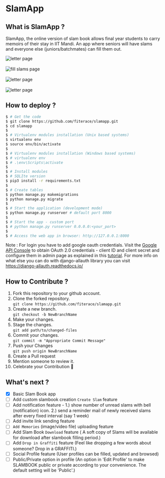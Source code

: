 # SlamApp

## What is SlamApp ?
SlamApp, the online version of slam book allows final year students to carry memoirs of their stay in IIT Mandi. An app where seniors will have slams and everyone else (juniors/batchmates) can fill them out.

![letter page](https://github.com/fiterace/slamapp/blob/master/screenshots/Screenshot%20(237).png)  
<br/>
![fill slams page](https://github.com/fiterace/slamapp/blob/master/screenshots/Screenshot%20(238).png)  
<br/>
![letter page](https://github.com/fiterace/slamapp/blob/master/screenshots/Screenshot%20(241).png)  
<br/>
![letter page](https://github.com/fiterace/slamapp/blob/master/screenshots/Screenshot%20(229).png)  

## How to deploy ?
```bash
$ # Get the code
$ git clone https://github.com/fiterace/slamapp.git
$ cd slamapp
$
$ # Virtualenv modules installation (Unix based systems)
$ virtualenv env
$ source env/bin/activate
$
$ # Virtualenv modules installation (Windows based systems)
$ # virtualenv env
$ # .\env\Scripts\activate
$
$ # Install modules
$ # SQLIte version
$ pip3 install -r requirements.txt
$
$ # Create tables
$ python manage.py makemigrations
$ python manage.py migrate
$
$ # Start the application (development mode)
$ python manage.py runserver # default port 8000
$
$ # Start the app - custom port
$ # python manage.py runserver 0.0.0.0:<your_port>
$
$ # Access the web app in browser: http://127.0.0.1:8000
```

Note : For login you have to add google oauth credentials. Visit the [Google API Console](https://console.developers.google.com/) to obtain OAuth 2.0 credentials - client ID and client secret and configure them in admin page as explained in this [tutorial](https://wsvincent.com/django-allauth-tutorial-custom-user-model/).
For more info on what else you can do with django-allauth library you can visit https://django-allauth.readthedocs.io/

## How to Contribute ?
1. Fork this repository to your github account.  
2. Clone the forked repository.    
`git clone https://github.com/fiterace/slamapp.git`  
3. Create a new branch.    
`git checkout -b NewBranchName`  
4. Make your changes.  
5. Stage the changes.    
`git add path/to/changed-files`  
6. Commit your changes.    
`git commit -m "Appropriate Commit Message"`  
7. Push your Changes    
`git push origin NewBranchName`  
8. Create a Pull request  
9. Mention someone to review it.  
10. Celebrate your Contribution 🚀  
  
## What's next ?
- [x] Basic Slam Book app
- [ ] Add custom slambook creation `Create Slam` feature
- [ ] Add notification feature - 1.) show number of unread slams with bell (notification) icon. 2.) send a reminder mail of newly received slams after every fixed interval (say 1 week)
- [ ] Add invite link sending feature
- [ ] `Add Memories` (image/video file) uploading feature
- [ ] Add Slam Book `Download` feature ( A soft copy of Slams will be available for download after slambook filling period.)
- [ ] Add `Drop in Graffiti` feature (Feel like dropping a few words about someone? Drop in a GRAFFITI.)
- [ ] Social Profile feature (User profiles can be filled, updated and browsed)
- [ ] Public/Private option in profile (An option in 'Edit Profile' to make SLAMBOOK public or private according to your convenience. The default setting will be 'Public'.)
